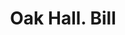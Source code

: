 ---
doi: 10.7916/D87H2WKH
date_other: '1850'
date_other_textual: 1850-1859
form: printed ephemera
genre:
- Invoices
name:
- Oak Hall
object_in_context_url: https://biggert.cul.columbia.edu/items/view/ave_biggert_00429
subject_hierarchical_geographic:
- Boston, Massachusetts, United States
subject_name:
- Oak Hall
title: Oak Hall. Bill
sort_title: Oak Hall. Bill
call_number: ave_biggert_00429
coordinates:
- 42.35805555555556,-71.06361111111111
pid: ave_biggert_00429
identifiers: ave_biggert_00429
thumbnail: https://derivativo-2.library.columbia.edu/iiif/2/ldpd:344176/full/!256,256/0/native.jpg
permalink: "/items/ave_biggert_00429/"
layout: iiif-image-page
---